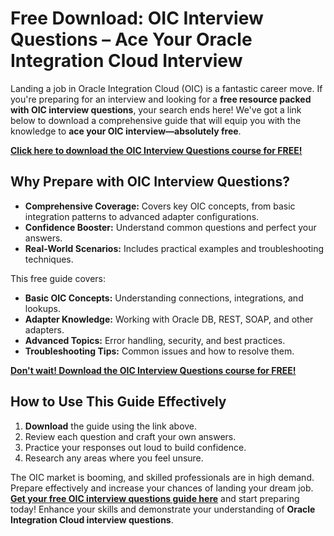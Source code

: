 # Free Download: OIC Interview Questions – Ace Your Oracle Integration Cloud Interview

Landing a job in Oracle Integration Cloud (OIC) is a fantastic career move. If you're preparing for an interview and looking for a **free resource packed with OIC interview questions**, your search ends here! We've got a link below to download a comprehensive guide that will equip you with the knowledge to **ace your OIC interview—absolutely free**.

[**Click here to download the OIC Interview Questions course for FREE!**](https://udemywork.com/oic-interview-questions)

## Why Prepare with OIC Interview Questions?

*   **Comprehensive Coverage:** Covers key OIC concepts, from basic integration patterns to advanced adapter configurations.
*   **Confidence Booster:** Understand common questions and perfect your answers.
*   **Real-World Scenarios:** Includes practical examples and troubleshooting techniques.

This free guide covers:

*   **Basic OIC Concepts:** Understanding connections, integrations, and lookups.
*   **Adapter Knowledge:** Working with Oracle DB, REST, SOAP, and other adapters.
*   **Advanced Topics:** Error handling, security, and best practices.
*   **Troubleshooting Tips:** Common issues and how to resolve them.

[**Don't wait! Download the OIC Interview Questions course for FREE!**](https://udemywork.com/oic-interview-questions)

## How to Use This Guide Effectively

1.  **Download** the guide using the link above.
2.  Review each question and craft your own answers.
3.  Practice your responses out loud to build confidence.
4.  Research any areas where you feel unsure.

The OIC market is booming, and skilled professionals are in high demand. Prepare effectively and increase your chances of landing your dream job. **[Get your free OIC interview questions guide here](https://udemywork.com/oic-interview-questions)** and start preparing today! Enhance your skills and demonstrate your understanding of **Oracle Integration Cloud interview questions**.

